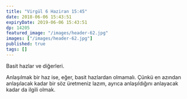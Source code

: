 ```yaml
---
title: "Virgül 6 Haziran 15:45"
date: 2018-06-06 15:43:51
expiryDate: 2019-06-06 15:43:51
dp: 14205
featured_image: "/images/header-62.jpg"
images: ["/images/header-62.jpg"]
published: true
tags: []
---
```




Basit hazlar ve diğerleri. 

Anlaşılmak bir haz ise, eğer, basit hazlardan olmamalı. Çünkü en azından
anlaşılacak kadar bir söz üretmeniz lazım, ayrıca anlaşıldığını anlayacak kadar
da ilgili olmak. 

 

